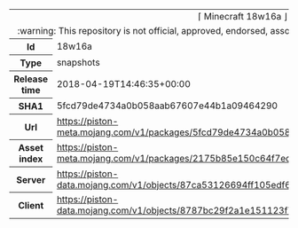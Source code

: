 <html><table>
<tr><td colspan="2" align="center"><img width="0" height="0"><br/>⌈ Minecraft 18w16a ⌋<br/><img width="0" height="0"></td></tr>
<tr><td colspan="2" align="center"><img width="0" height="0"><br/>
:warning: This repository is not official, approved, endorsed, associated or connected with Mojang :warning:
<br/><img width="0" height="0"></td></tr>
<tr><th>Id</th><td>18w16a</td></tr>
<tr><th>Type</th><td>snapshots</td></tr>
<tr><th>Release time</th><td>2018-04-19T14:46:35+00:00</td></tr>
<tr><th>SHA1</th><td>5fcd79de4734a0b058aab67607e44b1a09464290</td></tr>
<tr><th>Url</th><td><a href="https://piston-meta.mojang.com/v1/packages/5fcd79de4734a0b058aab67607e44b1a09464290/18w16a.json">https://piston-meta.mojang.com/v1/packages/5fcd79de4734a0b058aab67607e44b1a09464290/18w16a.json</a></td></tr>
<tr><th>Asset index</th><td><a href="https://piston-meta.mojang.com/v1/packages/2175b85e150c64f7ed285e7624b87c18cd992497/1.13.json">https://piston-meta.mojang.com/v1/packages/2175b85e150c64f7ed285e7624b87c18cd992497/1.13.json</a></td></tr>
<tr><th>Server</th><td><a href="https://piston-data.mojang.com/v1/objects/87ca53126694ff105edf65d8206a4529fbadd0a3/server.jar">https://piston-data.mojang.com/v1/objects/87ca53126694ff105edf65d8206a4529fbadd0a3/server.jar</a></td></tr>
<tr><th>Client</th><td><a href="https://piston-data.mojang.com/v1/objects/8787bc29f2a1e151123f70e21698af23374d1b08/client.jar">https://piston-data.mojang.com/v1/objects/8787bc29f2a1e151123f70e21698af23374d1b08/client.jar</a></td></tr>
</table></html>